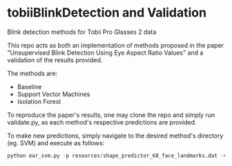 # tobiiBlinkDetection and Validation 
Blink detection methods for Tobii Pro Glasses 2 data

This repo acts as both an implementation of methods proposed in the paper "Unsupervised Blink Detection Using Eye Aspect Ratio Values" and a validation of the results provided. 

The methods are:

- Baseline 
- Support Vector Machines
- Isolation Forest

To reproduce the paper's results, one may clone the repo and simply run validate.py, as each method's respective predictions are provided. 

To make new predictions, simply navigate to the desired method's directory (eg. SVM) and execute as follows:
```python
python ear_svm.py -p resources/shape_predictor_68_face_landmarks.dat -v resources/twitter_eyesstream.mp4
```

